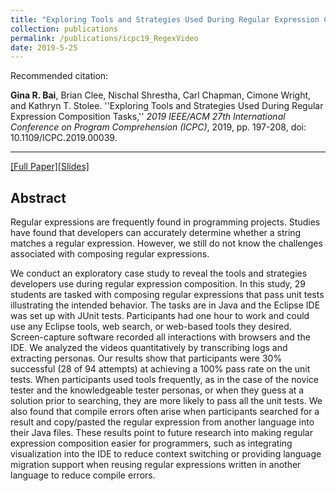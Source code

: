 ```yaml
---
title: "Exploring Tools and Strategies Used During Regular Expression Composition Tasks"
collection: publications
permalink: /publications/icpc19_RegexVideo
date: 2019-5-25
---
```

Recommended citation: 

**Gina R. Bai**, Brian Clee, Nischal Shrestha, Carl Chapman, Cimone Wright, and Kathryn T. Stolee. ''Exploring Tools and Strategies Used During Regular Expression Composition Tasks,'' <i>2019 IEEE/ACM 27th International Conference on Program Comprehension (ICPC)</i>, 2019, pp. 197-208, doi: 10.1109/ICPC.2019.00039.

---
[[Full Paper]](http://ginabai.github.io/files/PaperPreprints/icpc19_RegexVideo.pdf)[[Slides]](http://ginabai.github.io/files/ConferenceSlides/icpc2019.pdf)

## Abstract
Regular expressions are frequently found in programming projects. Studies have found that developers can accurately determine whether a string matches a regular expression. However, we still do not know the challenges associated with composing regular expressions.

We conduct an exploratory case study to reveal the tools and strategies developers use during regular expression composition. In this study, 29 students are tasked with composing regular expressions that pass unit tests illustrating the intended behavior. The tasks are in Java and the Eclipse IDE was set up with JUnit tests. Participants had one hour to work and could use any Eclipse tools, web search, or web-based tools they desired. Screen-capture software recorded all interactions with browsers and the IDE. We analyzed the videos quantitatively by transcribing logs and extracting personas. Our results show that participants were 30% successful (28 of 94 attempts) at achieving a 100% pass rate on the unit tests. When participants used tools frequently, as in the case of the novice tester and the knowledgeable tester personas, or when they guess at a solution prior to searching, they are more likely to pass all the unit tests. We also found that compile errors often arise when participants searched for a result and copy/pasted the regular expression from another language into their Java files. These results point to future research into making regular expression composition easier for programmers, such as integrating visualization into the IDE to reduce context switching or providing language migration support when reusing regular expressions written in another language to reduce compile errors.
